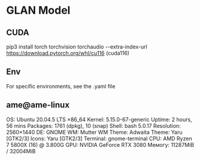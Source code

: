 # GLAN Model

## CUDA
pip3 install torch torchvision torchaudio --extra-index-url https://download.pytorch.org/whl/cu116         (cuda116)

## Env
For specific environments, see the .yaml file

ame@ame-linux
-------------
OS: Ubuntu 20.04.5 LTS ×86_64
Kernel: 5.15.0-67-generic
Uptime: 2 hours, 56 mins Packages: 1761 (dpkg), 10 (snap)
Shell: bash 5.0.17
Resolution: 2560×1440
DE: GNOME
WM: Mutter
WM Theme: Adwaita
Theme: Yaru [GTK2/3]
Icons: Yaru [GTK2/3]
Terminal: gnome-terminal
CPU: AMD Ryzen 7 5800X (16) @ 3.800G 
GPU: NVIDIA GeForce RTX 3080
Мемогу: 11287МіВ / 32004MiB
